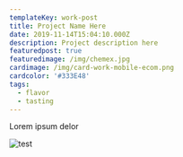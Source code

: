 ```yaml
---
templateKey: work-post
title: Project Name Here
date: 2019-11-14T15:04:10.000Z
description: Project description here
featuredpost: true
featuredimage: /img/chemex.jpg
cardimage: /img/card-work-mobile-ecom.png
cardcolor: '#333E48'
tags:
  - flavor
  - tasting
---
```

Lorem ipsum delor



![test](/img/card-work-empathy-map.png "test")
